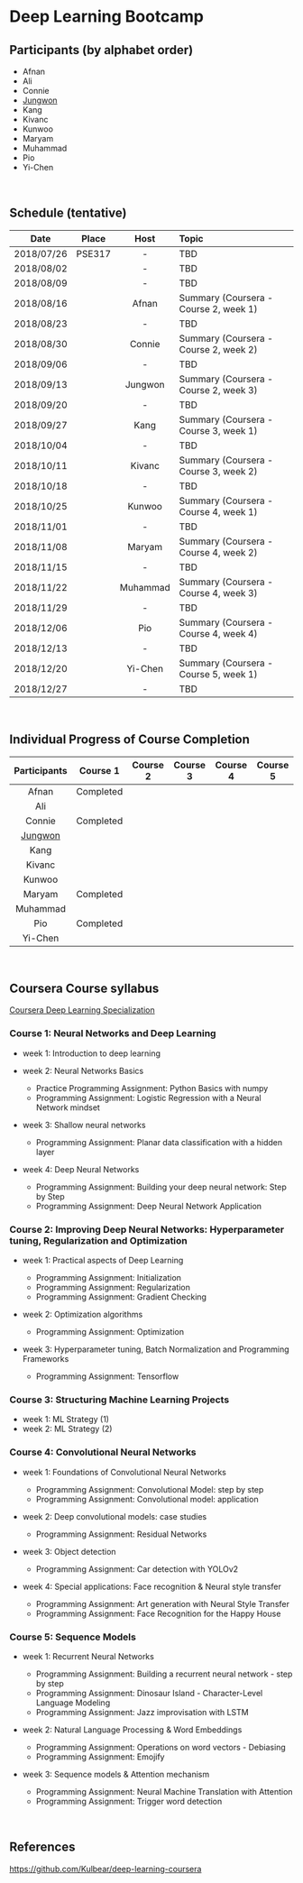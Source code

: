 # Deep Learning Bootcamp


## Participants (by alphabet order)
- Afnan
- Ali
- Connie
- [Jungwon](https://github.com/jungwonkang/study_coursera_deep_learning/)
- Kang
- Kivanc
- Kunwoo
- Maryam
- Muhammad
- Pio
- Yi-Chen
<br/>


## Schedule (tentative)
| Date       | Place      | Host           | Topic                                 |
|:----------:|:----------:|:--------------:|:--------------------------------------|
| 2018/07/26 | PSE317     | -              | TBD                                   |
| 2018/08/02 |            | -              | TBD                                   |
| 2018/08/09 |            | -              | TBD                                   |
| 2018/08/16 |            | Afnan          | Summary (Coursera - Course 2, week 1) |
| 2018/08/23 |            | -              | TBD                                   |
| 2018/08/30 |            | Connie         | Summary (Coursera - Course 2, week 2) |
| 2018/09/06 |            | -              | TBD                                   |
| 2018/09/13 |            | Jungwon        | Summary (Coursera - Course 2, week 3) |
| 2018/09/20 |            | -              | TBD                                   |
| 2018/09/27 |            | Kang           | Summary (Coursera - Course 3, week 1) |
| 2018/10/04 |            | -              | TBD                                   |
| 2018/10/11 |            | Kivanc         | Summary (Coursera - Course 3, week 2) |
| 2018/10/18 |            | -              | TBD                                   |
| 2018/10/25 |            | Kunwoo         | Summary (Coursera - Course 4, week 1) |
| 2018/11/01 |            | -              | TBD                                   |
| 2018/11/08 |            | Maryam         | Summary (Coursera - Course 4, week 2) |
| 2018/11/15 |            | -              | TBD                                   |
| 2018/11/22 |            | Muhammad       | Summary (Coursera - Course 4, week 3) |
| 2018/11/29 |            | -              | TBD                                   |
| 2018/12/06 |            | Pio            | Summary (Coursera - Course 4, week 4) |
| 2018/12/13 |            | -              | TBD                                   |
| 2018/12/20 |            | Yi-Chen        | Summary (Coursera - Course 5, week 1) |
| 2018/12/27 |            | -              | TBD                                   |
<br/>


## Individual Progress of Course Completion
| Participants                                                             | Course 1  | Course 2  | Course 3  | Course 4  | Course 5  |
|:------------------------------------------------------------------------:|:---------:|:---------:|:---------:|:---------:|:---------:|
| Afnan                                                                    | Completed |           |           |           |           |
| Ali                                                                      |           |           |           |           |           |
| Connie                                                                   | Completed |           |           |           |           |
| [Jungwon](https://github.com/jungwonkang/study_coursera_deep_learning/)  |           |           |           |           |           |
| Kang                                                                     |           |           |           |           |           |
| Kivanc                                                                   |           |           |           |           |           |
| Kunwoo                                                                   |           |           |           |           |           |
| Maryam                                                                   | Completed |           |           |           |           |
| Muhammad                                                                 |           |           |           |           |           |
| Pio                                                                      | Completed |           |           |           |           |
| Yi-Chen                                                                  |           |           |           |           |           |
<br/>


## Coursera Course syllabus
[Coursera Deep Learning Specialization](https://www.coursera.org/specializations/deep-learning)

### Course 1: Neural Networks and Deep Learning
- week 1: Introduction to deep learning
- week 2: Neural Networks Basics
  - Practice Programming Assignment: Python Basics with numpy
  - Programming Assignment: Logistic Regression with a Neural Network mindset
    
- week 3: Shallow neural networks
  - Programming Assignment: Planar data classification with a hidden layer

- week 4: Deep Neural Networks
  - Programming Assignment: Building your deep neural network: Step by Step
  - Programming Assignment: Deep Neural Network Application

### Course 2: Improving Deep Neural Networks: Hyperparameter tuning, Regularization and Optimization
- week 1: Practical aspects of Deep Learning
  - Programming Assignment: Initialization
  - Programming Assignment: Regularization
  - Programming Assignment: Gradient Checking

- week 2: Optimization algorithms
  - Programming Assignment: Optimization

- week 3: Hyperparameter tuning, Batch Normalization and Programming Frameworks
  - Programming Assignment: Tensorflow

### Course 3: Structuring Machine Learning Projects
- week 1: ML Strategy (1)
- week 2: ML Strategy (2)

### Course 4: Convolutional Neural Networks
- week 1: Foundations of Convolutional Neural Networks
  - Programming Assignment: Convolutional Model: step by step
  - Programming Assignment: Convolutional model: application

- week 2: Deep convolutional models: case studies
  - Programming Assignment: Residual Networks

- week 3: Object detection
  - Programming Assignment: Car detection with YOLOv2

- week 4: Special applications: Face recognition & Neural style transfer
  - Programming Assignment: Art generation with Neural Style Transfer
  - Programming Assignment: Face Recognition for the Happy House

### Course 5: Sequence Models
- week 1: Recurrent Neural Networks
  - Programming Assignment: Building a recurrent neural network - step by step
  - Programming Assignment: Dinosaur Island - Character-Level Language Modeling
  - Programming Assignment: Jazz improvisation with LSTM

- week 2: Natural Language Processing & Word Embeddings
  - Programming Assignment: Operations on word vectors - Debiasing
  - Programming Assignment: Emojify

- week 3: Sequence models & Attention mechanism
  - Programming Assignment: Neural Machine Translation with Attention
  - Programming Assignment: Trigger word detection
<br/>

## References
https://github.com/Kulbear/deep-learning-coursera

